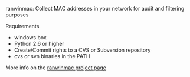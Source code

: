 ranwinmac: Collect MAC addresses in your network for audit and filtering purposes

Requirements
* windows box
* Python 2.6 or higher
* Create/Commit rights to a CVS or Subversion repository
* cvs or svn binaries in the PATH

More info on the [ranwinmac project page](http://code.google.com/p/ranwinmac/)
